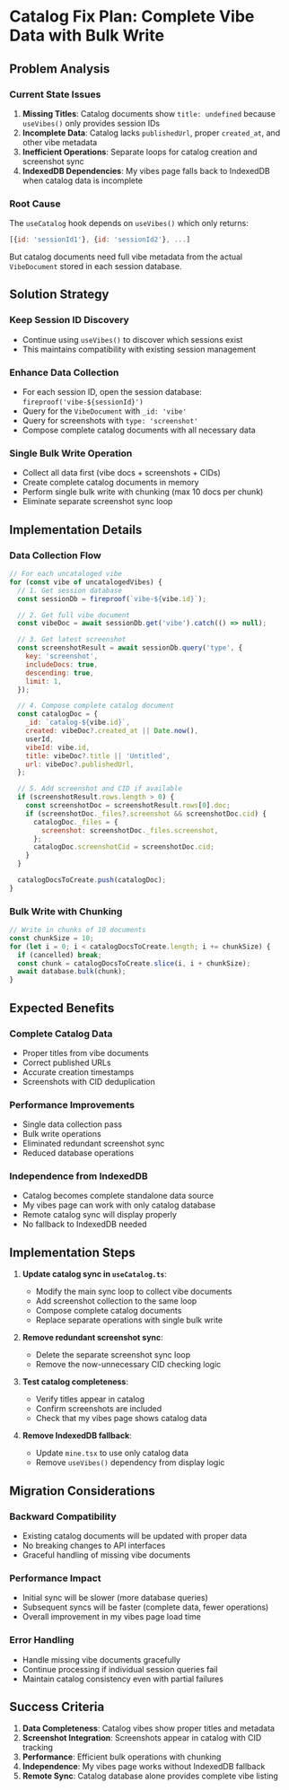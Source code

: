 # Catalog Fix Plan: Complete Vibe Data with Bulk Write

## Problem Analysis

### Current State Issues

1. **Missing Titles**: Catalog documents show `title: undefined` because `useVibes()` only provides session IDs
2. **Incomplete Data**: Catalog lacks `publishedUrl`, proper `created_at`, and other vibe metadata
3. **Inefficient Operations**: Separate loops for catalog creation and screenshot sync
4. **IndexedDB Dependencies**: My vibes page falls back to IndexedDB when catalog data is incomplete

### Root Cause

The `useCatalog` hook depends on `useVibes()` which only returns:

```js
[{id: 'sessionId1'}, {id: 'sessionId2'}, ...]
```

But catalog documents need full vibe metadata from the actual `VibeDocument` stored in each session database.

## Solution Strategy

### Keep Session ID Discovery

- Continue using `useVibes()` to discover which sessions exist
- This maintains compatibility with existing session management

### Enhance Data Collection

- For each session ID, open the session database: `fireproof('vibe-${sessionId}')`
- Query for the `VibeDocument` with `_id: 'vibe'`
- Query for screenshots with `type: 'screenshot'`
- Compose complete catalog documents with all necessary data

### Single Bulk Write Operation

- Collect all data first (vibe docs + screenshots + CIDs)
- Create complete catalog documents in memory
- Perform single bulk write with chunking (max 10 docs per chunk)
- Eliminate separate screenshot sync loop

## Implementation Details

### Data Collection Flow

```js
// For each uncataloged vibe
for (const vibe of uncatalogedVibes) {
  // 1. Get session database
  const sessionDb = fireproof(`vibe-${vibe.id}`);

  // 2. Get full vibe document
  const vibeDoc = await sessionDb.get('vibe').catch(() => null);

  // 3. Get latest screenshot
  const screenshotResult = await sessionDb.query('type', {
    key: 'screenshot',
    includeDocs: true,
    descending: true,
    limit: 1,
  });

  // 4. Compose complete catalog document
  const catalogDoc = {
    _id: `catalog-${vibe.id}`,
    created: vibeDoc?.created_at || Date.now(),
    userId,
    vibeId: vibe.id,
    title: vibeDoc?.title || 'Untitled',
    url: vibeDoc?.publishedUrl,
  };

  // 5. Add screenshot and CID if available
  if (screenshotResult.rows.length > 0) {
    const screenshotDoc = screenshotResult.rows[0].doc;
    if (screenshotDoc._files?.screenshot && screenshotDoc.cid) {
      catalogDoc._files = {
        screenshot: screenshotDoc._files.screenshot,
      };
      catalogDoc.screenshotCid = screenshotDoc.cid;
    }
  }

  catalogDocsToCreate.push(catalogDoc);
}
```

### Bulk Write with Chunking

```js
// Write in chunks of 10 documents
const chunkSize = 10;
for (let i = 0; i < catalogDocsToCreate.length; i += chunkSize) {
  if (cancelled) break;
  const chunk = catalogDocsToCreate.slice(i, i + chunkSize);
  await database.bulk(chunk);
}
```

## Expected Benefits

### Complete Catalog Data

- Proper titles from vibe documents
- Correct published URLs
- Accurate creation timestamps
- Screenshots with CID deduplication

### Performance Improvements

- Single data collection pass
- Bulk write operations
- Eliminated redundant screenshot sync
- Reduced database operations

### Independence from IndexedDB

- Catalog becomes complete standalone data source
- My vibes page can work with only catalog database
- Remote catalog sync will display properly
- No fallback to IndexedDB needed

## Implementation Steps

1. **Update catalog sync in `useCatalog.ts`**:
   - Modify the main sync loop to collect vibe documents
   - Add screenshot collection to the same loop
   - Compose complete catalog documents
   - Replace separate operations with single bulk write

2. **Remove redundant screenshot sync**:
   - Delete the separate screenshot sync loop
   - Remove the now-unnecessary CID checking logic

3. **Test catalog completeness**:
   - Verify titles appear in catalog
   - Confirm screenshots are included
   - Check that my vibes page shows catalog data

4. **Remove IndexedDB fallback**:
   - Update `mine.tsx` to use only catalog data
   - Remove `useVibes()` dependency from display logic

## Migration Considerations

### Backward Compatibility

- Existing catalog documents will be updated with proper data
- No breaking changes to API interfaces
- Graceful handling of missing vibe documents

### Performance Impact

- Initial sync will be slower (more database queries)
- Subsequent syncs will be faster (complete data, fewer operations)
- Overall improvement in my vibes page load time

### Error Handling

- Handle missing vibe documents gracefully
- Continue processing if individual session queries fail
- Maintain catalog consistency even with partial failures

## Success Criteria

1. **Data Completeness**: Catalog vibes show proper titles and metadata
2. **Screenshot Integration**: Screenshots appear in catalog with CID tracking
3. **Performance**: Efficient bulk operations with chunking
4. **Independence**: My vibes page works without IndexedDB fallback
5. **Remote Sync**: Catalog database alone provides complete vibe listing
